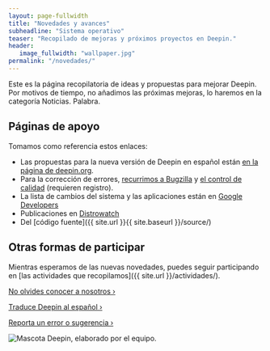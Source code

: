 ```yaml
---
layout: page-fullwidth
title: "Novedades y avances"
subheadline: "Sistema operativo"
teaser: "Recopilado de mejoras y próximos proyectos en Deepin."
header:
   image_fullwidth: "wallpaper.jpg"
permalink: "/novedades/"
---
```

Este es la página recopilatoria de ideas y propuestas para mejorar Deepin. Por motivos de tiempo, no añadimos las próximas mejoras, lo haremos en la categoría Noticias. Palabra.

## Páginas de apoyo

Tomamos como referencia estos enlaces:

* Las propuestas para la nueva versión de Deepin en español están [en la página de deepin.org](https://www.deepin.org/en/developer-community/planning/).
* Para la corrección de errores, [recurrimos a Bugzilla](https://bugzilla.deepin.io/) y [el control de calidad](https://cr.deepin.io/) (requieren registro).
* La lista de cambios del sistema y las aplicaciones están en [Google Developers](https://groups.google.com/forum/#!forum/deepin-developers)
* Publicaciones en [Distrowatch](http://distrowatch.com/table.php?distribution=deepin)
* Del [código fuente]({{ site.url }}{{ site.baseurl }}/source/)

## Otras formas de participar
Mientras esperamos de las nuevas novedades, puedes seguir participando en [las actividades que recopilamos]({{ site.url }}/actividades/).

<a class="radius button small" href="{{ site.url }}{{ site.baseurl }}/info/">No olvides conocer a nosotros ›</a>

<a class="radius button small" href="{{ site.url }}{{ site.baseurl }}/translate/">Traduce Deepin al español ›</a>

<a class="radius button small" href="{{ site.url }}{{ site.baseurl }}/actividades/feedback/">Reporta un error o sugerencia ›</a>

<div class="row">
    <div class="medium-12 columns t30">
    <img src="{{ site.urlimg }}deepinmascot.jpg" alt="Mascota Deepin, elaborado por el equipo.">
    </div><!-- /.medium-4.columns -->
</div>
